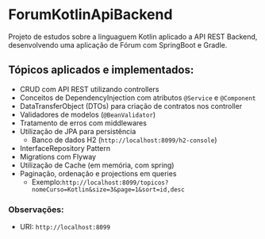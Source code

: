 # ForumKotlinApiBackend
Projeto de estudos sobre a linguaguem Kotlin aplicado a API REST Backend, desenvolvendo uma aplicação de Fórum com SpringBoot e Gradle.

## Tópicos aplicados e implementados:
* CRUD com API REST utilizando controllers 
* Conceitos de DependencyInjection com atributos `@Service` e `@Component`
* DataTransferObject (DTOs) para criação de contratos nos controller
* Validadores de modelos (`@BeanValidator`)
* Tratamento de erros com middlewares
* Utilização de JPA para persistência
  * Banco de dados H2 (`http://localhost:8099/h2-console`)
* InterfaceRepository Pattern
* Migrations com Flyway
* Utilização de Cache (em memória, com spring)
* Paginação, ordenação e projections em queries
  * Exemplo:`http://localhost:8099/topicos?nomeCurso=Kotlin&size=3&page=1&sort=id,desc`

### Observações:
* URI: `http://localhost:8099`